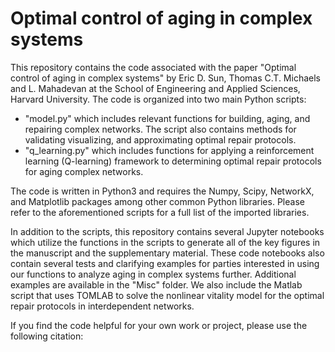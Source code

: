 # Optimal control of aging in complex systems

This repository contains the code associated with the paper "Optimal control of aging in complex systems" by Eric D. Sun, Thomas C.T. Michaels and L. Mahadevan at the School of Engineering and Applied Sciences, Harvard University. The code is organized into two main Python scripts:
- "model.py" which includes relevant functions for building, aging, and repairing complex networks. The script also contains methods for validating visualizing, and approximating optimal repair protocols.
- "q_learning.py" which includes functions for applying a reinforcement learning (Q-learning) framework to determining optimal repair protocols for aging complex networks.

The code is written in Python3 and requires the Numpy, Scipy, NetworkX, and Matplotlib packages among other common Python libraries. Please refer to the aforementioned scripts for a full list of the imported libraries.

In addition to the scripts, this repository contains several Jupyter notebooks which utilize the functions in the scripts to generate all of the key figures in the manuscript and the supplementary material. These code notebooks also contain several tests and clarifying examples for parties interested in using our functions to analyze aging in complex systems further. Additional examples are available in the "Misc" folder. We also include the Matlab script that uses TOMLAB to solve the nonlinear vitality model for the optimal repair protocols in interdependent networks.

If you find the code helpful for your own work or project, please use the following citation:
